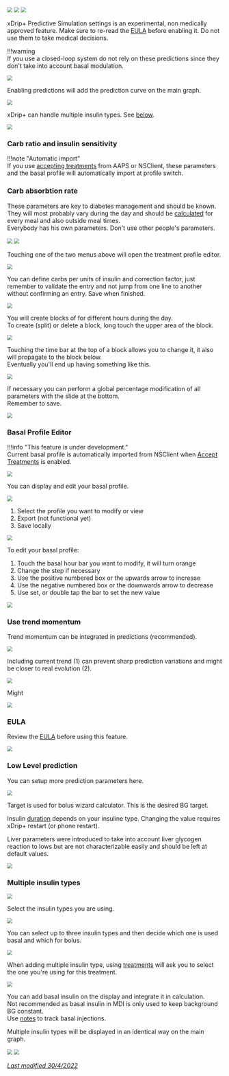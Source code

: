 <img src="../../images/hamburger_menu.png" style="zoom:75%;" />  
<img src="../../images/M-S.png" style="zoom:75%;" />  
<img src="../images/M-S-PS.png" style="zoom:75%;" />

xDrip+ Predictive Simulation settings is an experimental, non medically approved feature. Make sure to re-read the [EULA](../../install/install/#understand-what-is-xdrip) before enabling it. Do not use them to take medical decisions.

!!!warning  
    If you use a closed-loop system do not rely on these predictions since they don't take into account basal modulation.

<img src="../images/M-S-PS1.png" style="zoom:75%;" />

Enabling predictions will add the prediction curve on the main graph.

<img src="../images/M-S-PS1a.png" style="zoom:75%;" />

xDrip+ can handle multiple insulin types. See [below](#multiple-insulin-types).

<img src="../images/M-S-PS2.png" style="zoom:75%;" />

### Carb ratio and insulin sensitivity

!!!note "Automatic import"  
    If you use [accepting treatments](../interapp/#receiving-from-nsclient) from AAPS or NSClient, these parameters and the basal profile will automatically import at profile switch.

### Carb absorbtion rate

These parameters are key to diabetes management and should be known.  
They will most probably vary during the day and should be [calculated](https://diyps.org/2014/05/29/determining-your-carbohydrate-absorption-rate-diyps-lessons-learned/) for every meal and also outside meal times.  
Everybody has his own parameters. Don't use other people's parameters.

<img src="../images/M-S-PS3.png" style="zoom:75%;" />

<img src="../images/M-S-PS4.png" style="zoom:75%;" />

Touching one of the two menus above will open the treatment profile editor.

<img src="../images/M-S-PS4a.png" style="zoom:75%;" />

You can define carbs per units of insulin and correction factor, just remember to validate the entry and not jump from one line to another without confirming an entry. Save when finished.

<img src="../images/M-S-PS4b.png" style="zoom:75%;" />

You will create blocks of for different hours during the day.  
To create (split) or delete a block, long touch the upper area of the block.

  <img src="../images/M-S-PS4c.png" style="zoom:75%;" />

Touching the time bar at the top of a block allows you to change it, it also will propagate to the block below.  
Eventually you'll end up having something like this.

<img src="../images/M-S-PS4d.png" style="zoom:75%;" />

If necessary you can perform a global percentage modification of all parameters with the slide at the bottom.  
Remember to save.

<img src="../images/M-S-PS4e.png" style="zoom:75%;" />

### Basal Profile Editor

!!!info "This feature is under development."  
    Current basal profile is automatically imported from NSClient when [Accept Treatments](../interapp/#receiving-from-nsclient) is enabled.

<img src="../images/M-S-PS4f.png" style="zoom:78%;" />

You can display and edit your basal profile.

<img src="../images/M-S-PS4f.png" style="zoom:78%;" />

1. Select the profile you want to modify or view
2. Export (not functional yet)
3. Save locally

<img src="../images/M-S-PS4f2.png" style="zoom:78%;" />

To edit your basal profile:

1.  Touch the basal hour bar you want to modify, it will turn orange
2. Change the step if necessary
3. Use the positive numbered box or the upwards arrow to increase
4. Use the negative numbered box or the downwards arrow to decrease
5. Use set, or double tap the bar to set the new value

<img src="../images/M-S-PS4f3.png" style="zoom:78%;" />

### Use trend momentum

Trend momentum can be integrated in predictions (recommended).

<img src="../images/M-S-PS5.png" style="zoom:75%;" />

Including current trend (1) can prevent sharp prediction variations and might be closer to real evolution (2).

<img src="../images/M-S-PS5a.png" style="zoom:75%;" />

Might

<img src="../images/M-S-PS5b.png" style="zoom:75%;" />

### EULA

Review the [EULA](../../install/install/#understand-what-is-xdrip) before using this feature.

<img src="../images/M-S-PS6.png" style="zoom:75%;" />

### Low Level prediction

You can setup more prediction parameters here.

<img src="../images/M-S-PS7.png" style="zoom:75%;" />

Target is used for bolus wizard calculator. This is the desired BG target.

Insulin [duration](https://www.diabettech.com/insulin/why-we-are-regularly-wrong-in-the-duration-of-insulin-action-dia-times-we-use-and-why-it-matters/) depends on your insuline type. Changing the value requires xDrip+ restart (or phone restart).

Liver parameters were introduced to take into account liver glycogen reaction to lows but are not characterizable easily and should be left at default values.

<img src="../images/M-S-PS7a.png" style="zoom:75%;" />

### Multiple insulin types

<img src="../images/M-S-PS2a.png" style="zoom:75%;" />

Select the insulin types you are using.

<img src="../images/M-S-PS2b.png" style="zoom:75%;" />

You can select up to three insulin types and then decide which one is used basal and which for bolus.

<img src="../images/M-S-PS2b2.png" style="zoom:75%;" />

When adding multiple insulin type, using [treatments](../mainUI/#treatments) will ask you to select the one you're using for this treatment.

<img src="../images/M-S-PS2b3.png" style="zoom:75%;" />

You can add basal insulin on the display and integrate it in calculation.  
Not recommended as basal insulin in MDI is only used to keep background BG constant.  
Use [notes](../mainUI/#treatment-notes) to track basal injections.

Multiple insulin types will be displayed in an identical way on the main graph.

<img src="../images/M-S-PS2c.png" style="zoom:75%;" />

<img src="../images/M-S-PS2c2.png" style="zoom:75%;" />

</br>

[*Last modified 30/4/2022*](https://github.com/NightscoutFoundation/xDrip/releases/tag/2022.04.30)